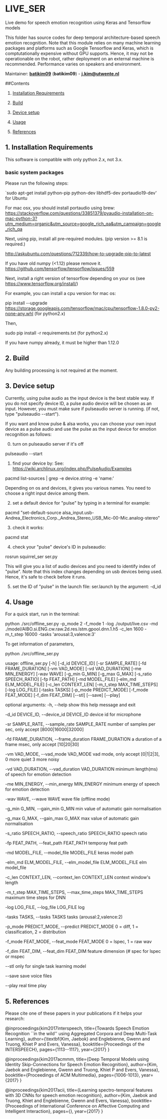 # LIVE_SER
Live demo for speech emotion recognition using Keras and Tensorflow models

<a id="top"/>

This folder has source codes for deep temporal architecture-based speech emotion recognition. Note that this module relies on many machine learning packages and platforms such as Google Tensorflow and Keras, which is comptutationally expensive without GPU supports. Hence, it may not be operationable on the robot, rather deployment on an external machine is recommended. Performance varies on speakers and environment.

Maintainer: [**batikim09**](https://github.com/**github-user**/) (**batikim09**) - **j.kim@utwente.nl**

##Contents
1. <a href="#1--installation-requirements">Installation Requirements</a>

2. <a href="#2--build">Build</a>

3. <a href="#3--device">Device setup</a>

4. <a href="#4--usage">Usage</a>

5. <a href="#5--references">References</a>

## 1. Installation Requirements <a id="1--installation-requirements"/>

This software is compatible with only python 2.x, not 3.x.

### basic system packages
Please run the following steps:

`sudo apt-get install python-pip python-dev libhdf5-dev portaudio19-dev' for Ubuntu

For mac osx, you should install portaudio using brew: 
https://stackoverflow.com/questions/33851379/pyaudio-installation-on-mac-python-3?utm_medium=organic&utm_source=google_rich_qa&utm_campaign=google_rich_qa

Next, using pip, install all pre-required modules.
(pip version >= 8.1 is required.)

http://askubuntu.com/questions/712339/how-to-upgrade-pip-to-latest

If you have old numpy (<1.12) please remove it.
https://github.com/tensorflow/tensorflow/issues/559

Next, install a right version of tensorflow depending on your os (see https://www.tensorflow.org/install/)

For example, you can install a cpu version for mac os:

pip install --upgrade https://storage.googleapis.com/tensorflow/mac/cpu/tensorflow-1.8.0-py2-none-any.whl (for python2.x)
 
Then,

sudo pip install -r requirements.txt (for python2.x)

If you have numpy already, it must be higher than 1.12.0

## 2. Build <a id="2--build"/>
Any building processing is not required at the moment.

## 3. Device setup <a id="3--device"/>
Currently, using pulse audio as the input device is the best stable way. If you do not specify device ID, a pulse audio device will be chosen as an input. However, you must make sure if pulseaudio server is running. (if not, type "pulseaudio --start").

If you want and know pulse & alsa works, you can choose your own input device as a pulse audio and use the pulse as the input device for emotion recognition as follows:

0. turn on pulseaudio server if it's off

pulseaudio --start

1. find your device by:
See: https://wiki.archlinux.org/index.php/PulseAudio/Examples

pacmd list-sources | grep -e device.string -e 'name:'

Depending on os and devices, it gives you various names. You need to choose a right input device among them.

2. set a default device for "pulse" by typing in a terminal for example:

pacmd "set-default-source alsa_input.usb-Andrea_Electronics_Corp._Andrea_Stereo_USB_Mic-00-Mic.analog-stereo"

3. check it works:

pacmd stat

4. check your "pulse" device's ID in pulseaudio:

rosrun squirrel_ser ser.py

This will give you a list of audio devices and you need to identify index of "pulse".
Note that this index changes depending on usb devices being used. Hence, it's safe to check before it runs.

5. set the ID of "pulse" in the launch file: ser.launch
by the argument: -d_id 

## 4. Usage <a id="4--usage"/>

For a quick start, run in the terminal:

python ./src/offline_ser.py -p_mode 2 -f_mode 1 -log ./output/live.csv -md ./model/AIBO.si.ENG.cw.raw.2d.res.lstm.gpool.dnn.1.h5 -c_len 1600 -m_t_step 16000 -tasks 'arousal:3,valence:3'


To get information of parameters, 

python ./src/offline_ser.py 

usage: offline_ser.py [-h] [-d_id DEVICE_ID] [-sr SAMPLE_RATE]
                      [-fd FRAME_DURATION] [-vm VAD_MODE] [-vd VAD_DURATION]
                      [-me MIN_ENERGY] [-wav WAVE] [-g_min G_MIN]
                      [-g_max G_MAX] [-s_ratio SPEECH_RATIO] [-fp FEAT_PATH]
                      [-md MODEL_FILE] [-elm_md ELM_MODEL_FILE]
                      [-c_len CONTEXT_LEN] [-m_t_step MAX_TIME_STEPS]
                      [-log LOG_FILE] [-tasks TASKS] [-p_mode PREDICT_MODE]
                      [-f_mode FEAT_MODE] [-f_dim FEAT_DIM] [--stl] [--save]
                      [--play]

optional arguments:
  -h, --help            show this help message and exit
  
  -d_id DEVICE_ID, --device_id DEVICE_ID
                        device id for microphone
  
  -sr SAMPLE_RATE, --sample_rate SAMPLE_RATE
                        number of samples per sec, only accept
                        [8000|16000|32000]
  
  -fd FRAME_DURATION, --frame_duration FRAME_DURATION
                        a duration of a frame msec, only accept [10|20|30]
  
  -vm VAD_MODE, --vad_mode VAD_MODE
                        vad mode, only accept [0|1|2|3], 0 more quiet 3 more
                        noisy
  
  -vd VAD_DURATION, --vad_duration VAD_DURATION
                        minimum length(ms) of speech for emotion detection
  
  -me MIN_ENERGY, --min_energy MIN_ENERGY
                        minimum energy of speech for emotion detection
  
  -wav WAVE, --wave WAVE
                        wave file (offline mode)
  
  -g_min G_MIN, --gain_min G_MIN
                        min value of automatic gain normalisation
  
  -g_max G_MAX, --gain_max G_MAX
                        max value of automatic gain normalisation
  
  -s_ratio SPEECH_RATIO, --speech_ratio SPEECH_RATIO
                        speech ratio
  
  -fp FEAT_PATH, --feat_path FEAT_PATH
                        temporay feat path
  
  -md MODEL_FILE, --model_file MODEL_FILE
                        keras model path
  
  -elm_md ELM_MODEL_FILE, --elm_model_file ELM_MODEL_FILE
                        elm model_file
  
  -c_len CONTEXT_LEN, --context_len CONTEXT_LEN
                        context window's length
  
  -m_t_step MAX_TIME_STEPS, --max_time_steps MAX_TIME_STEPS
                        maximum time steps for DNN
  
  -log LOG_FILE, --log_file LOG_FILE
                        log
  
  -tasks TASKS, --tasks TASKS
                        tasks (arousal:2,valence:2)
  
  -p_mode PREDICT_MODE, --predict PREDICT_MODE
                        0 = diff, 1 = classification, 2 = distribution
  
  -f_mode FEAT_MODE, --feat_mode FEAT_MODE
                        0 = lspec, 1 = raw wav
  
  -f_dim FEAT_DIM, --feat_dim FEAT_DIM
                        feature dimension (# spec for lspec or mspec
  
  --stl                 only for single task learning model
  
  --save                save voice files
  
  --play                real time play


## 5. References <a id="5--references"/>


Please cite one of these papers in your publications if it helps your research:

@inproceedings{kim2017interspeech,
  title={Towards Speech Emotion Recognition ``in the wild'' using Aggregated Corpora and Deep Multi-Task Learning},
  author={\textbf{Kim, Jaebok} and Englebienne, Gwenn and Truong, Khiet P and Evers, Vanessa},
  booktitle={Proceedings of the INTERSPEECH},
  pages={1113--1117},
  year={2017}
}


@inproceedings{kim2017acmmm, title={Deep Temporal Models using Identity Skip-Connections for Speech Emotion Recognition}, author={Kim, Jaebok and Englebienne, Gwenn and Truong, Khiet P and Evers, Vanessa}, booktitle={Proceedings of ACM Multimedia}, pages={1006-1013}, year={2017} }

@inproceedings{kim2017acii, title={Learning spectro-temporal features with 3D CNNs for speech emotion recognition}, author={Kim, Jaebok and Truong, Khiet and Englebienne, Gwenn and Evers, Vanessa}, booktitle={Proceedings of International Conference on Affective Computing and Intelligent Interaction}, pages={}, year={2017} }

<a id="top"/> 
